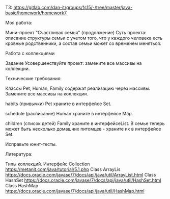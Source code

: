 ТЗ:  https://gitlab.com/dan-it/groups/fs15/-/tree/master/java-basic/homework/homework7

Моя работа:

Мини-проект "Счастливая семья" (продолжение)
Суть проекта: описание структуры семьи с учетом того, что у каждого человека есть кровные родственники, а состав семьи может со временем меняться.

Работа с коллекциями

Задание
Усовершенствуйте проект: замените все массивы на коллекции.

Технические требования:

Классы Pet, Human, Family содержат реализацию через массивы. Замените все массивы на коллекции.


habits (привычки) Pet храните в интерфейсе Set.

schedule (расписание) Human храните в интерфейсе Map.

children (список детей) Family храните в интерфейсеList.
В семье теперь может быть несколько домашних питомцев - храните их в интерфейсе Set.


Исправьте юнит-тесты.


Литература:

Типы коллекций. Интерфейс Collection
https://metanit.com/java/tutorial/5.1.php
Class ArrayLis
https://docs.oracle.com/javase/7/docs/api/java/util/ArrayList.html
Class HashSet
https://docs.oracle.com/javase/7/docs/api/java/util/HashSet.html
Class HashMap
https://docs.oracle.com/javase/7/docs/api/java/util/HashMap.html
